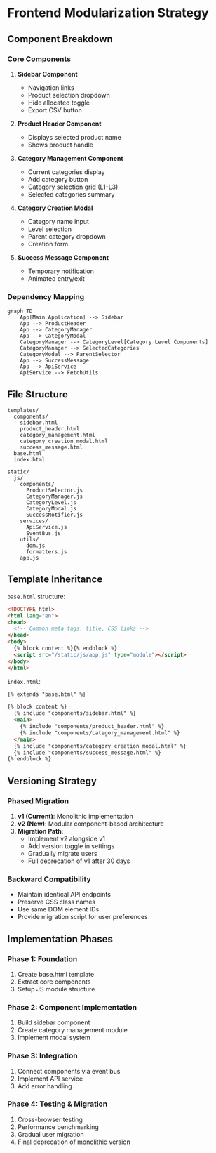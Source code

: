 # Frontend Modularization Strategy

## Component Breakdown

### Core Components
1. **Sidebar Component**
   - Navigation links
   - Product selection dropdown
   - Hide allocated toggle
   - Export CSV button

2. **Product Header Component**
   - Displays selected product name
   - Shows product handle

3. **Category Management Component**
   - Current categories display
   - Add category button
   - Category selection grid (L1-L3)
   - Selected categories summary

4. **Category Creation Modal**
   - Category name input
   - Level selection
   - Parent category dropdown
   - Creation form

5. **Success Message Component**
   - Temporary notification
   - Animated entry/exit

### Dependency Mapping
```mermaid
graph TD
    App[Main Application] --> Sidebar
    App --> ProductHeader
    App --> CategoryManager
    App --> CategoryModal
    CategoryManager --> CategoryLevel[Category Level Components]
    CategoryManager --> SelectedCategories
    CategoryModal --> ParentSelector
    App --> SuccessMessage
    App --> ApiService
    ApiService --> FetchUtils
```

## File Structure

```
templates/
  components/
    sidebar.html
    product_header.html
    category_management.html
    category_creation_modal.html
    success_message.html
  base.html
  index.html

static/
  js/
    components/
      ProductSelector.js
      CategoryManager.js
      CategoryLevel.js
      CategoryModal.js
      SuccessNotifier.js
    services/
      ApiService.js
      EventBus.js
    utils/
      dom.js
      formatters.js
    app.js
```

## Template Inheritance

`base.html` structure:
```html
<!DOCTYPE html>
<html lang="en">
<head>
  <!-- Common meta tags, title, CSS links -->
</head>
<body>
  {% block content %}{% endblock %}
  <script src="/static/js/app.js" type="module"></script>
</body>
</html>
```

`index.html`:
```html
{% extends "base.html" %}

{% block content %}
  {% include "components/sidebar.html" %}
  <main>
    {% include "components/product_header.html" %}
    {% include "components/category_management.html" %}
  </main>
  {% include "components/category_creation_modal.html" %}
  {% include "components/success_message.html" %}
{% endblock %}
```

## Versioning Strategy

### Phased Migration
1. **v1 (Current)**: Monolithic implementation
2. **v2 (New)**: Modular component-based architecture
3. **Migration Path**:
   - Implement v2 alongside v1
   - Add version toggle in settings
   - Gradually migrate users
   - Full deprecation of v1 after 30 days

### Backward Compatibility
- Maintain identical API endpoints
- Preserve CSS class names
- Use same DOM element IDs
- Provide migration script for user preferences

## Implementation Phases

### Phase 1: Foundation
1. Create base.html template
2. Extract core components
3. Setup JS module structure

### Phase 2: Component Implementation
1. Build sidebar component
2. Create category management module
3. Implement modal system

### Phase 3: Integration
1. Connect components via event bus
2. Implement API service
3. Add error handling

### Phase 4: Testing & Migration
1. Cross-browser testing
2. Performance benchmarking
3. Gradual user migration
4. Final deprecation of monolithic version
